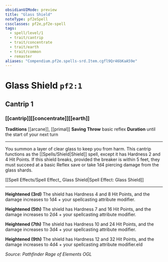```yaml
---
obsidianUIMode: preview
title: "Glass Shield"
noteType: pf2eSpell
cssclasses: pf2e,pf2e-spell
tags:
  - spell/level/1
  - trait/cantrip
  - trait/concentrate
  - trait/earth
  - trait/common
  - remaster
aliases: "Compendium.pf2e.spells-srd.Item.cgfl9Qr46bKaA59e" 
---
```

# Glass Shield  `pf2:1`  
## Cantrip 1
### [[cantrip]][[concentrate]][[earth]]
**Traditions** [[arcane]], [[primal]]
**Saving Throw** basic reflex
**Duration** until the start of your next turn
* * * 
You summon a layer of clear glass to keep you from harm. This cantrip functions as the [[Spells/Shield|Shield]] spell, except it has Hardness 2 and 4 Hit Points. If this shield breaks, provided the breaker is within 5 feet, they must succeed at a basic Reflex save or take 1d4 piercing damage from the glass shards.

[[Spell Effects/Spell Effect_ Glass Shield|Spell Effect: Glass Shield]]

* * *

**Heightened (3rd)** The shield has Hardness 4 and 8 Hit Points, and the damage increases to 1d4 + your spellcasting attribute modifier.

**Heightened (5th)** The shield has Hardness 7 and 16 Hit Points, and the damage increases to 2d4 + your spellcasting attribute modifier.

**Heightened (7th)** The shield has Hardness 10 and 24 Hit Points, and the damage increases to 3d4 + your spellcasting attribute modifier.

**Heightened (9th)** The shield has Hardness 12 and 32 Hit Points, and the damage increases to 4d4 + your spellcasting attribute modifier.eld

*Source: Pathfinder Rage of Elements*
*OGL*
